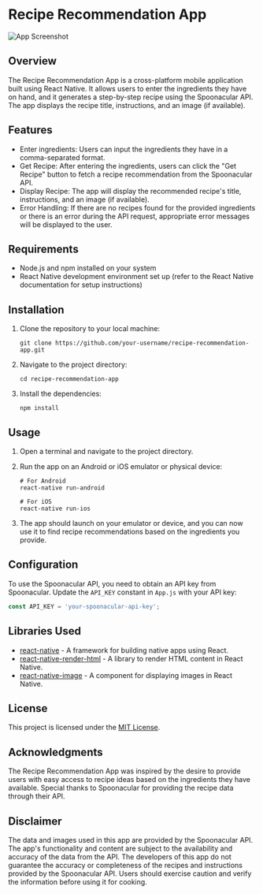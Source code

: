 # Recipe Recommendation App

![App Screenshot](screenshot.png)

## Overview

The Recipe Recommendation App is a cross-platform mobile application built using React Native. It allows users to enter the ingredients they have on hand, and it generates a step-by-step recipe using the Spoonacular API. The app displays the recipe title, instructions, and an image (if available).

## Features

- Enter ingredients: Users can input the ingredients they have in a comma-separated format.
- Get Recipe: After entering the ingredients, users can click the "Get Recipe" button to fetch a recipe recommendation from the Spoonacular API.
- Display Recipe: The app will display the recommended recipe's title, instructions, and an image (if available).
- Error Handling: If there are no recipes found for the provided ingredients or there is an error during the API request, appropriate error messages will be displayed to the user.

## Requirements

- Node.js and npm installed on your system
- React Native development environment set up (refer to the React Native documentation for setup instructions)

## Installation

1. Clone the repository to your local machine:

   ```
   git clone https://github.com/your-username/recipe-recommendation-app.git
   ```

2. Navigate to the project directory:

   ```
   cd recipe-recommendation-app
   ```

3. Install the dependencies:

   ```
   npm install
   ```

## Usage

1. Open a terminal and navigate to the project directory.

2. Run the app on an Android or iOS emulator or physical device:

   ```
   # For Android
   react-native run-android

   # For iOS
   react-native run-ios
   ```

3. The app should launch on your emulator or device, and you can now use it to find recipe recommendations based on the ingredients you provide.

## Configuration

To use the Spoonacular API, you need to obtain an API key from Spoonacular. Update the `API_KEY` constant in `App.js` with your API key:

```javascript
const API_KEY = 'your-spoonacular-api-key';
```

## Libraries Used

- [react-native](https://reactnative.dev/) - A framework for building native apps using React.
- [react-native-render-html](https://github.com/archriss/react-native-render-html) - A library to render HTML content in React Native.
- [react-native-image](https://github.com/facebook/react-native) - A component for displaying images in React Native.

## License

This project is licensed under the [MIT License](LICENSE).

## Acknowledgments

The Recipe Recommendation App was inspired by the desire to provide users with easy access to recipe ideas based on the ingredients they have available. Special thanks to Spoonacular for providing the recipe data through their API.

## Disclaimer

The data and images used in this app are provided by the Spoonacular API. The app's functionality and content are subject to the availability and accuracy of the data from the API. The developers of this app do not guarantee the accuracy or completeness of the recipes and instructions provided by the Spoonacular API. Users should exercise caution and verify the information before using it for cooking.
